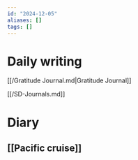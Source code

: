 ```yaml
---
id: "2024-12-05"
aliases: []
tags: []
---
```


# Daily writing

[[/Gratitude Journal.md|Gratitude Journal]]

[[/SD-Journals.md]]

# Diary

## [[Pacific cruise]]
